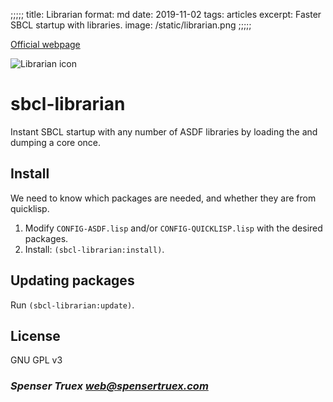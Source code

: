 ;;;;;
title: Librarian
format: md
date: 2019-11-02
tags: articles
excerpt: Faster SBCL startup with libraries.
image: /static/librarian.png
;;;;;

[Official webpage](https://spensertruex.com/librarian)

![Librarian icon](https://spensertruex.com/static/librarian-mini.png)

# sbcl-librarian

Instant SBCL startup with any number of ASDF libraries by loading the and
dumping a core once.

## Install

We need to know which packages are needed, and whether they are from quicklisp.


1. Modify `CONFIG-ASDF.lisp` and/or `CONFIG-QUICKLISP.lisp` with the desired
   packages.
2. Install: `(sbcl-librarian:install)`. 

## Updating packages

Run `(sbcl-librarian:update)`.

## 

## License

GNU GPL v3

### _Spenser Truex <web@spensertruex.com>_
